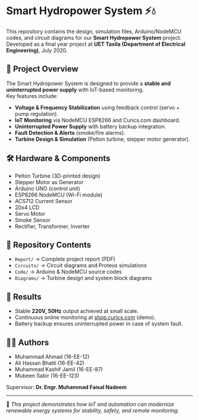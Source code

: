 # Smart Hydropower System ⚡💧

This repository contains the design, simulation files, Arduino/NodeMCU codes, and circuit diagrams for our **Smart Hydropower System** project.  
Developed as a final year project at **UET Taxila (Department of Electrical Engineering)**, July 2020.

## 📖 Project Overview
The Smart Hydropower System is designed to provide a **stable and uninterrupted power supply** with IoT-based monitoring.  
Key features include:
- **Voltage & Frequency Stabilization** using feedback control (servo + pump regulation).
- **IoT Monitoring** via NodeMCU ESP8266 and Curics.com dashboard.
- **Uninterrupted Power Supply** with battery backup integration.
- **Fault Detection & Alerts** (smoke/fire alarms).
- **Turbine Design & Simulation** (Pelton turbine, stepper motor generator).

## 🛠️ Hardware & Components
- Pelton Turbine (3D-printed design)
- Stepper Motor as Generator
- Arduino UNO (control unit)
- ESP8266 NodeMCU (Wi-Fi module)
- ACS712 Current Sensor
- 20x4 LCD
- Servo Motor
- Smoke Sensor
- Rectifier, Transformer, Inverter

## 📂 Repository Contents
- `Report/` → Complete project report (PDF)
- `Circuits/` → Circuit diagrams and Proteus simulations
- `Code/` → Arduino & NodeMCU source codes
- `Diagrams/` → Turbine design and system block diagrams

## 🚀 Results
- Stable **220V, 50Hz** output achieved at small scale.
- Continuous online monitoring at [shpp.curics.com](http://shpp.curics.com) (demo).
- Battery backup ensures uninterrupted power in case of system fault.

## 👨‍💻 Authors
- Muhammad Ahmad (16-EE-12)  
- Ali Hassan Bhatti (16-EE-42)  
- Muhammad Kashif Jamil (16-EE-87)  
- Mubeen Sabir (16-EE-123)  

Supervisor: **Dr. Engr. Muhammad Faisal Nadeem**

---

📌 *This project demonstrates how IoT and automation can modernize renewable energy systems for stability, safety, and remote monitoring.*
